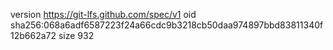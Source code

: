 version https://git-lfs.github.com/spec/v1
oid sha256:068a6adf6587223f24a66cdc9b3218cb50daa974897bbd83811340f12b662a72
size 932

